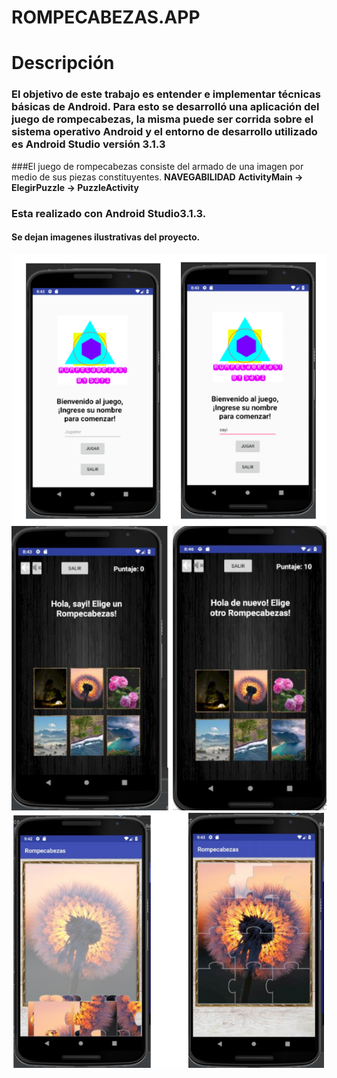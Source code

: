 # ROMPECABEZAS.APP

Descripción
===========
### El objetivo de este trabajo es entender e implementar técnicas básicas de Android. Para esto se desarrolló una aplicación del juego de rompecabezas, la misma puede ser corrida sobre el sistema operativo Android y el entorno de desarrollo utilizado es Android Studio versión 3.1.3
###El juego de rompecabezas consiste del armado de una imagen por medio de sus piezas constituyentes.
**NAVEGABILIDAD**
**ActivityMain -> ElegirPuzzle -> PuzzleActivity**

### Esta realizado con **Android Studio3.1.3**. 

#### Se dejan imagenes ilustrativas del proyecto.

![Alt text](imagen1.png "inicio")
![Alt text](imagen2.png "seleccion de pieza")
![Alt text](imagen3.png "armado")
